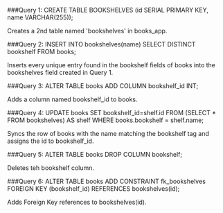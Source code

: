 ###Query 1: CREATE TABLE BOOKSHELVES (id SERIAL PRIMARY KEY, name VARCHAR(255));

Creates a 2nd table named 'bookshelves' in books_app.

###Query 2: INSERT INTO bookshelves(name) SELECT DISTINCT bookshelf FROM books;

Inserts every unique entry found in the bookshelf fields of books into the bookshelves field created in Query 1.

###Query 3: ALTER TABLE books ADD COLUMN bookshelf_id INT;

Adds a column named bookshelf_id to books.

###Query 4: UPDATE books SET bookshelf_id=shelf.id FROM (SELECT * FROM bookshelves) AS shelf WHERE books.bookshelf = shelf.name;

Syncs the row of books with the name matching the bookshelf tag and assigns the id to bookshelf_id.  

###Query 5: ALTER TABLE books DROP COLUMN bookshelf;

Deletes teh bookshelf column.

###Query 6: ALTER TABLE books ADD CONSTRAINT fk_bookshelves FOREIGN KEY (bookshelf_id) REFERENCES bookshelves(id);

Adds Foreign Key references to bookshelves(id).